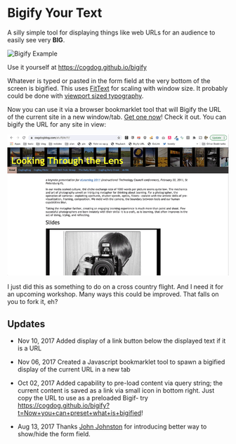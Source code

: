 # Bigify Your Text

A silly simple tool for displaying things like web URLs for an audience to easily see very **BIG**.

![](images/bigify.jpg "Bigify Example")

Use it yourself at https://cogdog.github.io/bigify

Whatever is typed or pasted in the form field at the very bottom of the screen is bigified. This uses [FitText](http://fittextjs.com/) for scaling with window size. It probably could be done with [viewport sized typography](https://css-tricks.com/viewport-sized-typography/).

Now you can use it via a browser bookmarklet tool that will Bigify the URL of the current site in a new window/tab. [Get one now](https://cogdog.github.io/bigify/bookmarklet.html)! Check it out. You can bigify the URL for any site in view:

![](images/bigify-in-action.gif "Bigify Animation showing a web site, click of the bookmarklet tool, and display of URL in a new tab all big.")

I just did this as something to do on a cross country flight. And I need it for an upcoming workshop. Many ways this could be improved. That falls on you to fork it, eh?



## Updates

* Nov 10, 2017 Added display of a link button below the displayed text if it is a URL

* Nov 06, 2017 Created a Javascript bookmarklet tool to spawn a bigified display of the current URL in a new tab

* Oct 02, 2017 Added capability to pre-load content via query string; the current content is saved as a link via small icon in bottom right. Just copy the URL to use as a preloaded Bigif- try  https://cogdog.github.io/bigify?t=Now+you+can+preset+what+is+bigified!

* Aug 13, 2017 Thanks [John Johnston](https://github.com/troutcolor) for introducing better way to show/hide the form field. 
